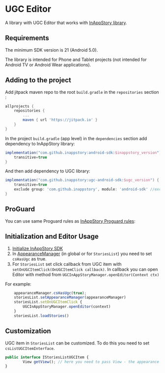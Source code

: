 # UGC Editor

A library with UGC Editor that works with [InAppStory library](https://github.com/inappstory/android-sdk/blob/main/README.md#getting-started).


## Requirements

The minimum SDK version is 21 (Android 5.0).

The library is intended for Phone and Tablet projects (not intended for Android TV or Android Wear applications).

## Adding to the project

Add jitpack maven repo to the root `build.gradle` in the `repositories` section :
```gradle
allprojects {
	repositories {
		...
		maven { url 'https://jitpack.io' }
	}
}
```

In the project `build.gradle` (app level) in the `dependencies` section add dependency to InAppStory library:
```gradle
implementation("com.github.inappstory:android-sdk:$inappstory_version") {
	transitive=true
}
```

And then add dependency to UGC library:

```gradle
implementation("com.github.inappstory:ugc-android-sdk:$ugc_version") {
	transitive=true
	exclude group: 'com.github.inappstory', module: 'android-sdk' //exclude to prevent libraries overriding
}
```

## ProGuard

You can use same Proguard rules as [InAppStory Proguard rules](https://github.com/inappstory/android-sdk#proguard):


## Initialization and Editor Usage

1) [Initialize InAppStory SDK](https://github.com/inappstory/android-sdk#sdk-initialization)
2) In [AppearanceManager](https://github.com/inappstory/android-sdk#sdk-initialization) (in global or for `StoriesList`) you need to set `csHasUgc` as true.
3) For `StoriesList` set click callback from UGC item with `setOnUGCItemClick(OnUGCItemClick callback)`. In callback you can open Editor with method from `UGCInAppStoryManager.openEditor(Context ctx)`

For example:

```js 
	appearanceManager.csHasUgc(true); 
	storiesList.setAppearanceManager(appearanceManager)
	storiesList.setOnUGCItemClick {
		UGCInAppStoryManager.openEditor(context)
  	}
  	storiesList.loadStories()
```

## Customization

UGC item in `StoriesList` can be customized. To do this you need to set `csListUGCItemInterface`.

```js
public interface IStoriesListUGCItem {
    	View getView(); // here you need to pass View - the appearance of the cell
}
```
